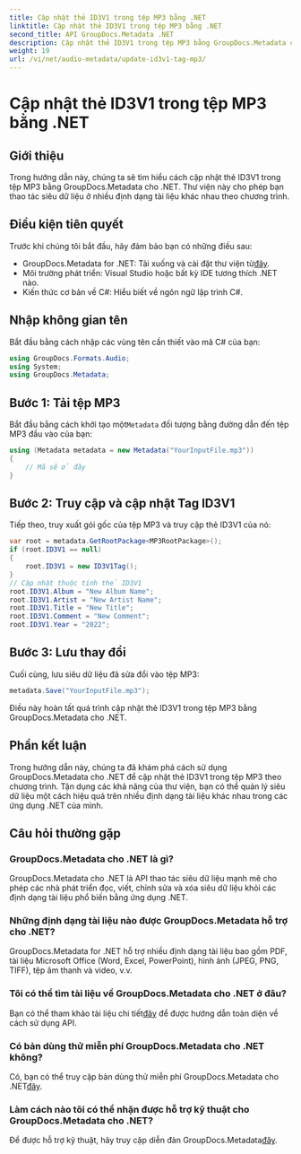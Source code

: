 ```yaml
---
title: Cập nhật thẻ ID3V1 trong tệp MP3 bằng .NET
linktitle: Cập nhật thẻ ID3V1 trong tệp MP3 bằng .NET
second_title: API GroupDocs.Metadata .NET
description: Cập nhật thẻ ID3V1 trong tệp MP3 bằng GroupDocs.Metadata cho .NET. Hãy làm theo hướng dẫn này để dễ dàng thao tác siêu dữ liệu trong các ứng dụng .NET của bạn.
weight: 19
url: /vi/net/audio-metadata/update-id3v1-tag-mp3/
---
```


# Cập nhật thẻ ID3V1 trong tệp MP3 bằng .NET

## Giới thiệu
Trong hướng dẫn này, chúng ta sẽ tìm hiểu cách cập nhật thẻ ID3V1 trong tệp MP3 bằng GroupDocs.Metadata cho .NET. Thư viện này cho phép bạn thao tác siêu dữ liệu ở nhiều định dạng tài liệu khác nhau theo chương trình.
## Điều kiện tiên quyết
Trước khi chúng tôi bắt đầu, hãy đảm bảo bạn có những điều sau:
- GroupDocs.Metadata for .NET: Tải xuống và cài đặt thư viện từ[đây](https://releases.groupdocs.com/metadata/net/).
- Môi trường phát triển: Visual Studio hoặc bất kỳ IDE tương thích .NET nào.
- Kiến thức cơ bản về C#: Hiểu biết về ngôn ngữ lập trình C#.

## Nhập không gian tên
Bắt đầu bằng cách nhập các vùng tên cần thiết vào mã C# của bạn:
```csharp
using GroupDocs.Formats.Audio;
using System;
using GroupDocs.Metadata;
```
## Bước 1: Tải tệp MP3
 Bắt đầu bằng cách khởi tạo một`Metadata` đối tượng bằng đường dẫn đến tệp MP3 đầu vào của bạn:
```csharp
using (Metadata metadata = new Metadata("YourInputFile.mp3"))
{
    // Mã sẽ ở đây
}
```
## Bước 2: Truy cập và cập nhật Tag ID3V1
Tiếp theo, truy xuất gói gốc của tệp MP3 và truy cập thẻ ID3V1 của nó:
```csharp
var root = metadata.GetRootPackage<MP3RootPackage>();
if (root.ID3V1 == null)
{
    root.ID3V1 = new ID3V1Tag();
}
// Cập nhật thuộc tính thẻ ID3V1
root.ID3V1.Album = "New Album Name";
root.ID3V1.Artist = "New Artist Name";
root.ID3V1.Title = "New Title";
root.ID3V1.Comment = "New Comment";
root.ID3V1.Year = "2022";
```
## Bước 3: Lưu thay đổi
Cuối cùng, lưu siêu dữ liệu đã sửa đổi vào tệp MP3:
```csharp
metadata.Save("YourInputFile.mp3");
```
Điều này hoàn tất quá trình cập nhật thẻ ID3V1 trong tệp MP3 bằng GroupDocs.Metadata cho .NET.

## Phần kết luận
Trong hướng dẫn này, chúng ta đã khám phá cách sử dụng GroupDocs.Metadata cho .NET để cập nhật thẻ ID3V1 trong tệp MP3 theo chương trình. Tận dụng các khả năng của thư viện, bạn có thể quản lý siêu dữ liệu một cách hiệu quả trên nhiều định dạng tài liệu khác nhau trong các ứng dụng .NET của mình.

## Câu hỏi thường gặp
### GroupDocs.Metadata cho .NET là gì?
GroupDocs.Metadata cho .NET là API thao tác siêu dữ liệu mạnh mẽ cho phép các nhà phát triển đọc, viết, chỉnh sửa và xóa siêu dữ liệu khỏi các định dạng tài liệu phổ biến bằng ứng dụng .NET.
### Những định dạng tài liệu nào được GroupDocs.Metadata hỗ trợ cho .NET?
GroupDocs.Metadata for .NET hỗ trợ nhiều định dạng tài liệu bao gồm PDF, tài liệu Microsoft Office (Word, Excel, PowerPoint), hình ảnh (JPEG, PNG, TIFF), tệp âm thanh và video, v.v.
### Tôi có thể tìm tài liệu về GroupDocs.Metadata cho .NET ở đâu?
 Bạn có thể tham khảo tài liệu chi tiết[đây](https://tutorials.groupdocs.com/metadata/net/) để được hướng dẫn toàn diện về cách sử dụng API.
### Có bản dùng thử miễn phí GroupDocs.Metadata cho .NET không?
 Có, bạn có thể truy cập bản dùng thử miễn phí GroupDocs.Metadata cho .NET[đây](https://releases.groupdocs.com/).
### Làm cách nào tôi có thể nhận được hỗ trợ kỹ thuật cho GroupDocs.Metadata cho .NET?
 Để được hỗ trợ kỹ thuật, hãy truy cập diễn đàn GroupDocs.Metadata[đây](https://forum.groupdocs.com/c/metadata/14).